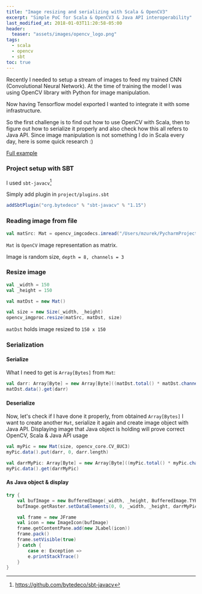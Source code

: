 ```yaml
---
title: "Image resizing and serializing with Scala & OpenCV3"
excerpt: "Simple PoC for Scala & OpenCV3 & Java API interoperability"
last_modified_at: 2018-01-03T11:20:58-05:00
header:
  teaser: "assets/images/opencv_logo.png"
tags: 
  - scala
  - opencv
  - sbt
toc: true
---
```


[^1]: <https://github.com/bytedeco/sbt-javacv>

Recently I needed to setup a stream of images to feed my trained CNN (Convolutional Neural Network). At the time of training the model I was using OpenCV library with Python for image manipulation. 

Now having Tensorflow model exported I wanted to integrate it with some infrastructure. 

So the first challenge is to find out how to use OpenCV with Scala, then to figure out how to serialize it properly and also check how this all refers to Java API. Since image manipulation is not something I do in Scala every day, here is some quick research :)  

[Full example](https://github.com/pasikon/opencv-scala)

### Project setup with SBT

I used `sbt-javacv`[^1]

Simply add plugin in `project/plugins.sbt`

```scala
addSbtPlugin("org.bytedeco" % "sbt-javacv" % "1.15")
```

### Reading image from file

```scala
val matSrc: Mat = opencv_imgcodecs.imread("/Users/mzurek/PycharmProjects/cnn_finetune/seedl_data/test/0c27cf05f.png")
```

`Mat` is `OpenCV` image representation as matrix.

Image is random size, `depth = 8, channels = 3`

### Resize image

```scala
val _width = 150
val _height = 150

val matDst = new Mat()

val size = new Size(_width, _height)
opencv_imgproc.resize(matSrc, matDst, size)
```

`matDst` holds image resized to `150 x 150`

### Serialization

#### Serialize

What I need to get is `Array[Bytes]` from `Mat`:

```scala
val darr: Array[Byte] = new Array[Byte]((matDst.total() * matDst.channels()).toInt)
matDst.data().get(darr)
```

#### Deserialize

Now, let's check if I have done it properly, from obtained `Array[Bytes]` I want to create another `Mat`, serialize it again and create image object with Java API. Displaying image that Java object is holding will prove correct OpenCV, Scala & Java API usage

```scala
val myPic = new Mat(size, opencv_core.CV_8UC3)
myPic.data().put(darr, 0, darr.length)

val darrMyPic: Array[Byte] = new Array[Byte]((myPic.total() * myPic.channels()).toInt)
myPic.data().get(darrMyPic)
``` 

#### As Java object & display

```scala
try {
	val bufImage = new BufferedImage(_width, _height, BufferedImage.TYPE_3BYTE_BGR)
	bufImage.getRaster.setDataElements(0, 0, _width, _height, darrMyPic)

	val frame = new JFrame
	val icon = new ImageIcon(bufImage)
	frame.getContentPane.add(new JLabel(icon))
	frame.pack()
	frame.setVisible(true)
	} catch {
		case e: Exception =>
		e.printStackTrace()
	}
}
```
